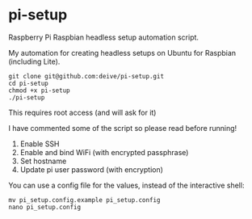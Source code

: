 # pi-setup
Raspberry Pi Raspbian headless setup automation script.

My automation for creating headless setups on Ubuntu for Raspbian (including Lite).
```
git clone git@github.com:deive/pi-setup.git
cd pi-setup
chmod +x pi-setup
./pi-setup
```
This requires root access (and will ask for it)

I have commented some of the script so please read before running!
1. Enable SSH
2. Enable and bind WiFi (with encrypted passphrase)
3. Set hostname
4. Update pi user password (with encryption)

You can use a config file for the values, instead of the interactive shell:
```
mv pi_setup.config.example pi_setup.config
nano pi_setup.config
```
